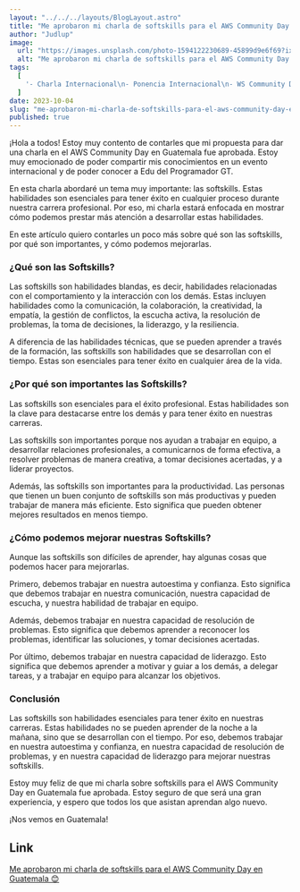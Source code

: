 ```yaml
---
layout: "../../../layouts/BlogLayout.astro"
title: "Me aprobaron mi charla de softskills para el AWS Community Day en Guatemala 😊"
author: "Judlup"
image:
  url: "https://images.unsplash.com/photo-1594122230689-45899d9e6f69?ixlib=rb-4.0.3&ixid=M3wxMjA3fDB8MHxwaG90by1wYWdlfHx8fGVufDB8fHx8fA%3D%3D&auto=format&fit=crop&w=3540&q=80"
  alt: "Me aprobaron mi charla de softskills para el AWS Community Day en Guatemala 😊"
tags:
  [
    '- Charla Internacional\n- Ponencia Internacional\n- WS Community Day Guatemala\n- Soft Skill\n- Programador GT\n- Carrera Profesional\n- Proceso\n- Festivos',
  ]
date: 2023-10-04
slug: "me-aprobaron-mi-charla-de-softskills-para-el-aws-community-day-en-guatemala"
published: true
---
```


¡Hola a todos! Estoy muy contento de contarles que mi propuesta para dar una charla en el AWS Community Day en Guatemala fue aprobada. Estoy muy emocionado de poder compartir mis conocimientos en un evento internacional y de poder conocer a Edu del Programador GT.

En esta charla abordaré un tema muy importante: las softskills. Estas habilidades son esenciales para tener éxito en cualquier proceso durante nuestra carrera profesional. Por eso, mi charla estará enfocada en mostrar cómo podemos prestar más atención a desarrollar estas habilidades.

En este artículo quiero contarles un poco más sobre qué son las softskills, por qué son importantes, y cómo podemos mejorarlas.

### ¿Qué son las Softskills?

Las softskills son habilidades blandas, es decir, habilidades relacionadas con el comportamiento y la interacción con los demás. Estas incluyen habilidades como la comunicación, la colaboración, la creatividad, la empatía, la gestión de conflictos, la escucha activa, la resolución de problemas, la toma de decisiones, la liderazgo, y la resiliencia.

A diferencia de las habilidades técnicas, que se pueden aprender a través de la formación, las softskills son habilidades que se desarrollan con el tiempo. Estas son esenciales para tener éxito en cualquier área de la vida.

### ¿Por qué son importantes las Softskills?

Las softskills son esenciales para el éxito profesional. Estas habilidades son la clave para destacarse entre los demás y para tener éxito en nuestras carreras.

Las softskills son importantes porque nos ayudan a trabajar en equipo, a desarrollar relaciones profesionales, a comunicarnos de forma efectiva, a resolver problemas de manera creativa, a tomar decisiones acertadas, y a liderar proyectos.

Además, las softskills son importantes para la productividad. Las personas que tienen un buen conjunto de softskills son más productivas y pueden trabajar de manera más eficiente. Esto significa que pueden obtener mejores resultados en menos tiempo.

### ¿Cómo podemos mejorar nuestras Softskills?

Aunque las softskills son difíciles de aprender, hay algunas cosas que podemos hacer para mejorarlas.

Primero, debemos trabajar en nuestra autoestima y confianza. Esto significa que debemos trabajar en nuestra comunicación, nuestra capacidad de escucha, y nuestra habilidad de trabajar en equipo.

Además, debemos trabajar en nuestra capacidad de resolución de problemas. Esto significa que debemos aprender a reconocer los problemas, identificar las soluciones, y tomar decisiones acertadas.

Por último, debemos trabajar en nuestra capacidad de liderazgo. Esto significa que debemos aprender a motivar y guiar a los demás, a delegar tareas, y a trabajar en equipo para alcanzar los objetivos.

### Conclusión

Las softskills son habilidades esenciales para tener éxito en nuestras carreras. Estas habilidades no se pueden aprender de la noche a la mañana, sino que se desarrollan con el tiempo. Por eso, debemos trabajar en nuestra autoestima y confianza, en nuestra capacidad de resolución de problemas, y en nuestra capacidad de liderazgo para mejorar nuestras softskills.

Estoy muy feliz de que mi charla sobre softskills para el AWS Community Day en Guatemala fue aprobada. Estoy seguro de que será una gran experiencia, y espero que todos los que asistan aprendan algo nuevo.

¡Nos vemos en Guatemala!

## Link

[Me aprobaron mi charla de softskills para el AWS Community Day en Guatemala 😊](https://www.youtube.com/shorts/SqCzwEXrALU)
